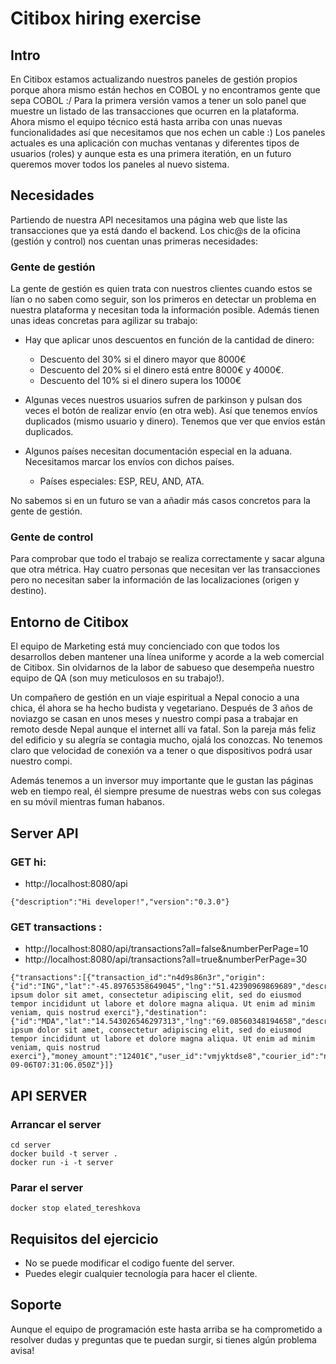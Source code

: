 
Citibox hiring exercise
====================================

## Intro
En Citibox estamos actualizando nuestros paneles de gestión propios porque ahora mismo están hechos en COBOL y no encontramos gente que sepa COBOL :/ Para la primera versión vamos a tener un solo panel que muestre un listado de las transacciones que ocurren en la plataforma. Ahora mismo el equipo técnico está hasta arriba con unas nuevas funcionalidades así que necesitamos que nos echen un cable :)
Los paneles actuales es una aplicación con muchas ventanas y diferentes tipos de usuarios (roles) y aunque esta es una primera iteratión, en un futuro queremos mover todos los paneles al nuevo sistema.

## Necesidades
Partiendo de nuestra API necesitamos una página web que liste las transacciones que ya está dando el backend. Los chic@s de la oficina (gestión y control) nos cuentan unas primeras necesidades:

### Gente de gestión

La gente de gestión es quien trata con nuestros clientes cuando estos se lían o no saben como seguir, son los primeros en detectar un problema en nuestra plataforma y necesitan toda la información posible. Además tienen unas ideas concretas para agilizar su trabajo:

- Hay que aplicar unos descuentos en función de la cantidad de dinero:
    - Descuento del 30% si el dinero mayor que 8000€
    - Descuento del 20% si el dinero está entre 8000€ y 4000€.
    - Descuento del 10% si el dinero supera los 1000€

- Algunas veces nuestros usuarios sufren de parkinson y pulsan dos veces el botón de realizar envío (en otra web). Así que tenemos envíos duplicados (mismo usuario y dinero). Tenemos que ver que envíos están duplicados.

- Algunos países necesitan documentación especial en la aduana. Necesitamos marcar los envíos con dichos países.
    - Países especiales: ESP, REU, AND, ATA.

No sabemos si en un futuro se van a añadir más casos concretos para la gente de gestión.

### Gente de control
Para comprobar que todo el trabajo se realiza correctamente y sacar alguna que otra métrica. Hay cuatro personas que necesitan ver las transacciones pero no necesitan saber la información de las localizaciones (origen y destino).

## Entorno de Citibox

El equipo de Marketing está muy concienciado con que todos los desarrollos deben mantener una línea uniforme y acorde a la web comercial de Citibox. Sin olvidarnos de la labor de sabueso que desempeña nuestro equipo de QA (son muy meticulosos en su trabajo!).

Un compañero de gestión en un viaje espiritual a Nepal conocio a una chica, él ahora se ha hecho budista y vegetariano. Después de 3 años de noviazgo se casan en unos meses y nuestro compi pasa a trabajar en remoto desde Nepal aunque el internet allí va fatal. Son la pareja más feliz del edificio y su alegría se contagia mucho, ojalá los conozcas. No tenemos claro que velocidad de conexión va a tener o que dispositivos podrá usar nuestro compi.

Además tenemos a un inversor muy importante que le gustan las páginas web en tiempo real, él siempre presume de nuestras webs con sus colegas en su móvil mientras fuman habanos.

## Server API 
### GET hi:
- http://localhost:8080/api
```
{"description":"Hi developer!","version":"0.3.0"}
```

### GET transactions :
- http://localhost:8080/api/transactions?all=false&numberPerPage=10
- http://localhost:8080/api/transactions?all=true&numberPerPage=30
```
{"transactions":[{"transaction_id":"n4d9s86n3r","origin":{"id":"ING","lat":"-45.89765358649045","lng":"51.42390969869689","description":"Lorem ipsum dolor sit amet, consectetur adipiscing elit, sed do eiusmod tempor incididunt ut labore et dolore magna aliqua. Ut enim ad minim veniam, quis nostrud exerci"},"destination":{"id":"MDA","lat":"14.543026546297313","lng":"69.08560348194658","description":"Lorem ipsum dolor sit amet, consectetur adipiscing elit, sed do eiusmod tempor incididunt ut labore et dolore magna aliqua. Ut enim ad minim veniam, quis nostrud exerci"},"money_amount":"12401€","user_id":"vmjyktdse8","courier_id":"nhsl9mf","new_user":"no","created_at":"2016-09-06T07:31:06.050Z"}]}
```

## API SERVER

### Arrancar el server

```
cd server
docker build -t server .
docker run -i -t server
```

### Parar el server
```
docker stop elated_tereshkova
```

## Requisitos del ejercicio
- No se puede modificar el codigo fuente del server.
- Puedes elegir cualquier tecnología para hacer el cliente.

## Soporte
Aunque el equipo de programación este hasta arriba se ha comprometido a resolver dudas y preguntas que te puedan surgir, si tienes algún problema avisa!
